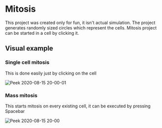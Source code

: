 # Mitosis

This project was created only for fun, it isn't actual simulation.
The project generates randomly sized circles which represent the cells.
Mitosis project can be started in a cell by clicking it.

## Visual example

### Single cell mitosis

This is done easily just by clicking on the cell

![Peek 2020-08-15 20-00-01](https://user-images.githubusercontent.com/20902250/90318725-b66a4c80-df32-11ea-9ef7-8d18ade31cf3.gif)

### Mass mitosis

This starts mitosis on every existing cell, it can be executed by pressing Spacebar

![Peek 2020-08-15 20-00](https://user-images.githubusercontent.com/20902250/90318729-ba966a00-df32-11ea-8d38-8d773f9e84c2.gif)

